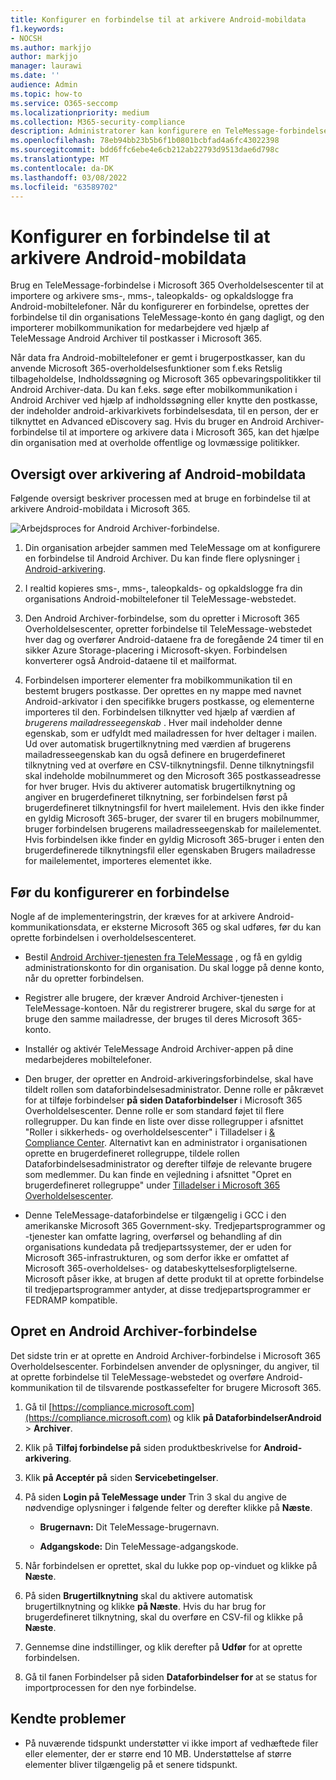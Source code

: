 ```yaml
---
title: Konfigurer en forbindelse til at arkivere Android-mobildata
f1.keywords:
- NOCSH
ms.author: markjjo
author: markjjo
manager: laurawi
ms.date: ''
audience: Admin
ms.topic: how-to
ms.service: O365-seccomp
ms.localizationpriority: medium
ms.collection: M365-security-compliance
description: Administratorer kan konfigurere en TeleMessage-forbindelse til at importere og arkivere sms-, mms- og taleopkald fra Android-mobiltelefoner. Dette giver dig mulighed for at arkivere data fra tredjepartsdatakilder i Microsoft 365, så du kan bruge overholdelsesfunktioner som f.eks retslig tilbageholdelse, indholdssøgning og opbevaringspolitikker til at administrere organisationens tredjepartsdata.
ms.openlocfilehash: 78eb94bb23b5b6f1b0801bcbfad4a6fc43022398
ms.sourcegitcommit: bdd6ffc6ebe4e6cb212ab22793d9513dae6d798c
ms.translationtype: MT
ms.contentlocale: da-DK
ms.lasthandoff: 03/08/2022
ms.locfileid: "63589702"
---
```

# <a name="set-up-a-connector-to-archive-android-mobile-data"></a>Konfigurer en forbindelse til at arkivere Android-mobildata

Brug en TeleMessage-forbindelse i Microsoft 365 Overholdelsescenter til at importere og arkivere sms-, mms-, taleopkalds- og opkaldslogge fra Android-mobiltelefoner. Når du konfigurerer en forbindelse, oprettes der forbindelse til din organisations TeleMessage-konto én gang dagligt, og den importerer mobilkommunikation for medarbejdere ved hjælp af TeleMessage Android Archiver til postkasser i Microsoft 365.

Når data fra Android-mobiltelefoner er gemt i brugerpostkasser, kan du anvende Microsoft 365-overholdelsesfunktioner som f.eks Retslig tilbageholdelse, Indholdssøgning og Microsoft 365 opbevaringspolitikker til Android Archiver-data. Du kan f.eks. søge efter mobilkommunikation i Android Archiver ved hjælp af indholdssøgning eller knytte den postkasse, der indeholder android-arkivarkivets forbindelsesdata, til en person, der er tilknyttet en Advanced eDiscovery sag. Hvis du bruger en Android Archiver-forbindelse til at importere og arkivere data i Microsoft 365, kan det hjælpe din organisation med at overholde offentlige og lovmæssige politikker.

## <a name="overview-of-archiving-android-mobile-data"></a>Oversigt over arkivering af Android-mobildata

Følgende oversigt beskriver processen med at bruge en forbindelse til at arkivere Android-mobildata i Microsoft 365.

![Arbejdsproces for Android Archiver-forbindelse.](../media/AndroidArchiverConnectorWorkflow.png)

1. Din organisation arbejder sammen med TeleMessage om at konfigurere en forbindelse til Android Archiver. Du kan finde flere oplysninger [i Android-arkivering](https://www.telemessage.com/office365-activation-for-android-archiver/).

2. I realtid kopieres sms-, mms-, taleopkalds- og opkaldslogge fra din organisations Android-mobiltelefoner til TeleMessage-webstedet.

3. Den Android Archiver-forbindelse, som du opretter i Microsoft 365 Overholdelsescenter, opretter forbindelse til TeleMessage-webstedet hver dag og overfører Android-dataene fra de foregående 24 timer til en sikker Azure Storage-placering i Microsoft-skyen. Forbindelsen konverterer også Android-dataene til et mailformat.

4. Forbindelsen importerer elementer fra mobilkommunikation til en bestemt brugers postkasse. Der oprettes en ny mappe med navnet Android-arkivator i den specifikke brugers postkasse, og elementerne importeres til den. Forbindelsen tilknytter ved hjælp af værdien af *brugerens mailadresseegenskab* . Hver mail indeholder denne egenskab, som er udfyldt med mailadressen for hver deltager i mailen. Ud over automatisk brugertilknytning med værdien af  brugerens mailadresseegenskab kan du også definere en brugerdefineret tilknytning ved at overføre en CSV-tilknytningsfil. Denne tilknytningsfil skal indeholde mobilnummeret og den Microsoft 365 postkasseadresse for hver bruger. Hvis du aktiverer automatisk brugertilknytning og angiver en brugerdefineret tilknytning, ser forbindelsen først på brugerdefineret tilknytningsfil for hvert mailelement. Hvis den ikke finder en gyldig Microsoft 365-bruger, der svarer til en brugers mobilnummer, bruger forbindelsen brugerens mailadresseegenskab for mailelementet. Hvis forbindelsen ikke finder en gyldig Microsoft 365-bruger i enten den brugerdefinerede tilknytningsfil eller egenskaben Brugers  mailadresse for mailelementet, importeres elementet ikke.

## <a name="before-you-set-up-a-connector"></a>Før du konfigurerer en forbindelse

Nogle af de implementeringstrin, der kræves for at arkivere Android-kommunikationsdata, er eksterne Microsoft 365 og skal udføres, før du kan oprette forbindelsen i overholdelsescenteret.

- Bestil [Android Archiver-tjenesten fra TeleMessage](https://www.telemessage.com/mobile-archiver/order-mobile-archiver-for-o365) , og få en gyldig administrationskonto for din organisation. Du skal logge på denne konto, når du opretter forbindelsen.

- Registrer alle brugere, der kræver Android Archiver-tjenesten i TeleMessage-kontoen. Når du registrerer brugere, skal du sørge for at bruge den samme mailadresse, der bruges til deres Microsoft 365-konto.

- Installér og aktivér TeleMessage Android Archiver-appen på dine medarbejderes mobiltelefoner.

- Den bruger, der opretter en Android-arkiveringsforbindelse, skal have tildelt rollen som dataforbindelsesadministrator. Denne rolle er påkrævet for at tilføje forbindelser **på siden Dataforbindelser** i Microsoft 365 Overholdelsescenter. Denne rolle er som standard føjet til flere rollegrupper. Du kan finde en liste over disse rollegrupper i afsnittet "Roller i sikkerheds- og overholdelsescenter" i Tilladelser i [& Compliance Center](../security/office-365-security/permissions-in-the-security-and-compliance-center.md#roles-in-the-security--compliance-center). Alternativt kan en administrator i organisationen oprette en brugerdefineret rollegruppe, tildele rollen Dataforbindelsesadministrator og derefter tilføje de relevante brugere som medlemmer. Du kan finde en vejledning i afsnittet "Opret en brugerdefineret rollegruppe" under [Tilladelser i Microsoft 365 Overholdelsescenter](microsoft-365-compliance-center-permissions.md#create-a-custom-role-group).

- Denne TeleMessage-dataforbindelse er tilgængelig i GCC i den amerikanske Microsoft 365 Government-sky. Tredjepartsprogrammer og -tjenester kan omfatte lagring, overførsel og behandling af din organisations kundedata på tredjepartssystemer, der er uden for Microsoft 365-infrastrukturen, og som derfor ikke er omfattet af Microsoft 365-overholdelses- og databeskyttelsesforpligtelserne. Microsoft påser ikke, at brugen af dette produkt til at oprette forbindelse til tredjepartsprogrammer antyder, at disse tredjepartsprogrammer er FEDRAMP kompatible.

## <a name="create-an-android-archiver-connector"></a>Opret en Android Archiver-forbindelse

Det sidste trin er at oprette en Android Archiver-forbindelse i Microsoft 365 Overholdelsescenter. Forbindelsen anvender de oplysninger, du angiver, til at oprette forbindelse til TeleMessage-webstedet og overføre Android-kommunikation til de tilsvarende postkassefelter for brugere Microsoft 365.

1. Gå til [https://compliance.microsoft.com](https://compliance.microsoft.com) og klik **på DataforbindelserAndroid** >  **Archiver**.

2. Klik på **Tilføj forbindelse på** siden produktbeskrivelse for **Android-arkivering**.

3. Klik **på Acceptér på** siden **Servicebetingelser**.

4. På siden **Login på TeleMessage under** Trin 3 skal du angive de nødvendige oplysninger i følgende felter og derefter klikke på **Næste**.

   - **Brugernavn:** Dit TeleMessage-brugernavn.

   - **Adgangskode:** Din TeleMessage-adgangskode.

5. Når forbindelsen er oprettet, skal du lukke pop op-vinduet og klikke på **Næste**.

6. På siden **Brugertilknytning** skal du aktivere automatisk brugertilknytning og klikke **på Næste**. Hvis du har brug for brugerdefineret tilknytning, skal du overføre en CSV-fil og klikke på **Næste**.

7. Gennemse dine indstillinger, og klik derefter på **Udfør** for at oprette forbindelsen.

8. Gå til fanen Forbindelser på siden **Dataforbindelser for** at se status for importprocessen for den nye forbindelse.

## <a name="known-issues"></a>Kendte problemer

- På nuværende tidspunkt understøtter vi ikke import af vedhæftede filer eller elementer, der er større end 10 MB. Understøttelse af større elementer bliver tilgængelig på et senere tidspunkt.
